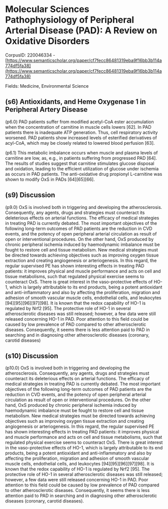# Molecular Sciences Pathophysiology of Peripheral Arterial Disease (PAD): A Review on Oxidative Disorders

CorpusID: 220046334 - [https://www.semanticscholar.org/paper/cf7fecc86481319eba9f16bb3b114a774df5fa38](https://www.semanticscholar.org/paper/cf7fecc86481319eba9f16bb3b114a774df5fa38)

Fields: Medicine, Environmental Science

## (s6) Antioxidants, and Heme Oxygenase 1 in Peripheral Artery Disease
(p6.0) PAD patients suffer from modified acetyl-CoA ester accumulation when the concentration of carnitine in muscle cells lowers [62]. In PAD patients there is inadequate ATP generation. Thus, cell respiratory activity worsened. PAD patients show increased levels of esterified derivatives of acyl-CoA, which may be closely related to lowered blood perfusion [63].

(p6.1) This metabolic imbalance occurs when muscle and plasma levels of carnitine are low, as, e.g., in patients suffering from progressed PAD [64]. The results of studies suggest that carnitine stimulates glucose disposal and oxidation, leading to the efficient utilization of glucose under ischemia as occurs in PAD patients. The anti-oxidative drug propionyl L-carnitine was shown to modify OxS in PADs [64][65][66].
## (s9) Discussion
(p9.0) OxS is involved both in triggering and developing the atherosclerosis. Consequently, any agents, drugs and strategies must counteract its deleterious effects on arterial functions. The efficacy of medical strategies in treating PAD is currently debated. The most important objectives of the following long-term outcomes of PAD patients are the reduction in CVD events, and the potency of open peripheral arterial circulation as result of open or interventional procedures. On the other hand, OxS produced by chronic peripheral ischemia induced by haemodynamic imbalance must be fought to restore cell and tissue metabolism. New medical strategies must be directed towards achieving objectives such as improving oxygen tissue extraction and creating angiogenesis or arteriogenesis. In this regard, the regular supervised PE has shown interesting effects in treating PAD patients: it improves physical and muscle performance and acts on cell and tissue metabolisms, such that regulated physical exercise seems to counteract OxS. There is great interest in the vaso-protective effects of HO-1, which is largely attributable to its end products, being a potent antioxidant and anti-inflammatory and also by affecting the proliferation, migration and adhesion of smooth vascular muscle cells, endothelial cells, and leukocytes [94][95][96][97][98]. It is known that the redox capability of HO-1 is regulated by Nrf2 [95]. The protective role of HO-1 in several atherosclerotic diseases was still released; however, a few data were still released concerning HO-1 in PAD. Poor attention to this field could be caused by low prevalence of PAD compared to other atherosclerotic diseases. Consequently, it seems there is less attention paid to PAD in searching and in diagnosing other atherosclerotic diseases (coronary, carotid diseases)
## (s10) Discussion
(p10.0) OxS is involved both in triggering and developing the atherosclerosis. Consequently, any agents, drugs and strategies must counteract its deleterious effects on arterial functions. The efficacy of medical strategies in treating PAD is currently debated. The most important objectives of the following long-term outcomes of PAD patients are the reduction in CVD events, and the potency of open peripheral arterial circulation as result of open or interventional procedures. On the other hand, OxS produced by chronic peripheral ischemia induced by haemodynamic imbalance must be fought to restore cell and tissue metabolism. New medical strategies must be directed towards achieving objectives such as improving oxygen tissue extraction and creating angiogenesis or arteriogenesis. In this regard, the regular supervised PE has shown interesting effects in treating PAD patients: it improves physical and muscle performance and acts on cell and tissue metabolisms, such that regulated physical exercise seems to counteract OxS. There is great interest in the vaso-protective effects of HO-1, which is largely attributable to its end products, being a potent antioxidant and anti-inflammatory and also by affecting the proliferation, migration and adhesion of smooth vascular muscle cells, endothelial cells, and leukocytes [94][95][96][97][98]. It is known that the redox capability of HO-1 is regulated by Nrf2 [95]. The protective role of HO-1 in several atherosclerotic diseases was still released; however, a few data were still released concerning HO-1 in PAD. Poor attention to this field could be caused by low prevalence of PAD compared to other atherosclerotic diseases. Consequently, it seems there is less attention paid to PAD in searching and in diagnosing other atherosclerotic diseases (coronary, carotid diseases).
